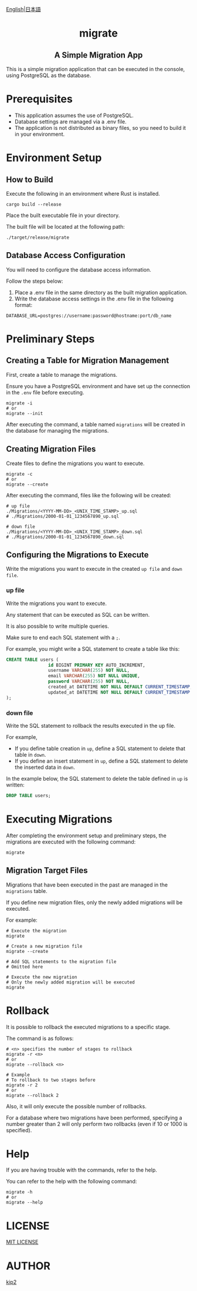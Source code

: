 [English](README.md)|[日本語](README-ja.md)

<h1 align="center">migrate</h1>

<h2 align="center">A Simple Migration App</h2>

This is a simple migration application that can be executed in the console, using PostgreSQL as the database.

# Prerequisites

- This application assumes the use of PostgreSQL.
- Database settings are managed via a .env file.
- The application is not distributed as binary files, so you need to build it in your environment.

# Environment Setup

## How to Build

Execute the following in an environment where Rust is installed.

```shell
cargo build --release
```

Place the built executable file in your directory.

The built file will be located at the following path:

```shell
./target/release/migrate
```

## Database Access Configuration

You will need to configure the database access information.

Follow the steps below:

1. Place a .env file in the same directory as the built migration application.
2. Write the database access settings in the .env file in the following format:

```env
DATABASE_URL=postgres://username:password@hostname:port/db_name
```

# Preliminary Steps

## Creating a Table for Migration Management

First, create a table to manage the migrations.

Ensure you have a PostgreSQL environment and have set up the connection in the `.env` file before executing.

```shell
migrate -i
# or
migrate --init
```

After executing the command, a table named `migrations` will be created in the database for managing the migrations.

## Creating Migration Files

Create files to define the migrations you want to execute.

```shell
migrate -c
# or
migrate --create
```

After executing the command, files like the following will be created:

```shell
# up file
./Migrations/<YYYY-MM-DD>_<UNIX_TIME_STAMP>_up.sql
# ./Migrations/2000-01-01_1234567890_up.sql

# down file
./Migrations/<YYYY-MM-DD>_<UNIX_TIME_STAMP>_down.sql
# ./Migrations/2000-01-01_1234567890_down.sql
```

## Configuring the Migrations to Execute

Write the migrations you want to execute in the created `up file` and `down file`.

### up file

Write the migrations you want to execute.

Any statement that can be executed as SQL can be written.

It is also possible to write multiple queries.

Make sure to end each SQL statement with a `;`.

For example, you might write a SQL statement to create a table like this:

```sql
CREATE TABLE users (
                id BIGINT PRIMARY KEY AUTO_INCREMENT,
                username VARCHAR(255) NOT NULL,
                email VARCHAR(255) NOT NULL UNIQUE,
                password VARCHAR(255) NOT NULL,
                created_at DATETIME NOT NULL DEFAULT CURRENT_TIMESTAMP,
                updated_at DATETIME NOT NULL DEFAULT CURRENT_TIMESTAMP ON UPDATE CURRENT_TIMESTAMP
);
```

### down file

Write the SQL statement to rollback the results executed in the up file.

For example,

- If you define table creation in `up`, define a SQL statement to delete that table in `down`.
- If you define an insert statement in `up`, define a SQL statement to delete the inserted data in `down`.

In the example below, the SQL statement to delete the table defined in `up` is written:

```sql
DROP TABLE users;
```

# Executing Migrations

After completing the environment setup and preliminary steps, the migrations are executed with the following command:

```shell
migrate
```

## Migration Target Files

Migrations that have been executed in the past are managed in the `migrations` table.

If you define new migration files, only the newly added migrations will be executed.

For example:

```shell
# Execute the migration
migrate

# Create a new migration file
migrate --create

# Add SQL statements to the migration file
# Omitted here

# Execute the new migration
# Only the newly added migration will be executed
migrate
```

# Rollback

It is possible to rollback the executed migrations to a specific stage.

The command is as follows:

```shell
# <n> specifies the number of stages to rollback
migrate -r <n>
# or
migrate --rollback <n>

# Example
# To rollback to two stages before
migrate -r 2
# or
migrate --rollback 2
```

Also, it will only execute the possible number of rollbacks.

For a database where two migrations have been performed, specifying a number greater than 2 will only perform two rollbacks (even if 10 or 1000 is specified).

# Help

If you are having trouble with the commands, refer to the help.

You can refer to the help with the following command:

```shell
migrate -h
# or
migrate --help
```

# LICENSE

[MIT LICENSE](https://github.com/kip2/sqcr/blob/main/LICENSE)

# AUTHOR

[kip2](https://github.com/kip2)